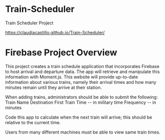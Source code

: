 # Train-Scheduler

Train Scheduler Project

https://claudiacastillo.github.io/Train-Scheduler/

# Firebase Project Overview

This project creates a train schedule application that incorporates Firebase to host arrival and departure data. 
The app will retrieve and manipulate this information with Moment.js. 
This website will provide up-to-date information about various trains, namely their arrival times and how many minutes remain until they arrive at their station.

When adding trains, administrators should be able to submit the following:
    Train Name
    Destination 
    First Train Time -- in military time
    Frequency -- in minutes
  
Code this app to calculate when the next train will arrive; this should be relative to the current time.
  
Users from many different machines must be able to view same train times.
